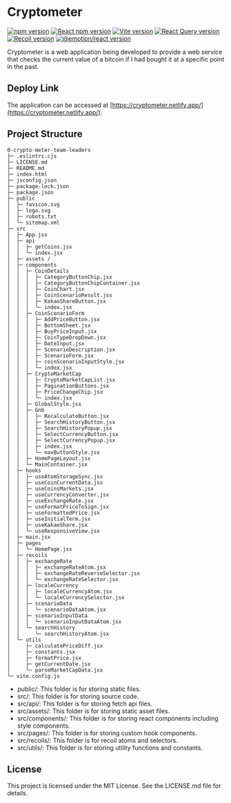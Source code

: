 # Cryptometer

<div>
  <a href="https://www.npmjs.com/package/npm"><img alt="npm version" src="https://img.shields.io/badge/npm@latest-v9.6.6-CB3837?&logo=npm&logoColor=CB3837"></a>
  <a href="https://www.npmjs.com/package/react"><img alt="React npm version" src="https://img.shields.io/badge/React-v18.2.0-61DAFB?logo=React&logoColor=61DAFB"></a>
  <a href="https://www.npmjs.com/package/vite"><img alt="Vite version" src="https://img.shields.io/badge/Vite-v4.3.5-646CFF?logo=Vite&logoColor=646CFF"></a>
  <a href="https://www.npmjs.com/package/@tanstack/react-query"><img alt="React Query version" src="https://img.shields.io/badge/ReactQuery-v4.29.7-FF4154"></a> <a href="https://www.npmjs.com/package/recoil"><img alt="Recoil version" src="https://img.shields.io/badge/Recoil-v0.7.7-0075EB"></a>
  <a href="https://www.npmjs.com/package/@emotion/react"><img alt="@emotion/react version" src="https://img.shields.io/badge/@emotion/react-v11.11.0-DB7093?logoColor=DB7093"></a>
</div>

Cryptometer is a web application being developed to provide a web service that checks the current value of a bitcoin if I had bought it at a specific point in the past.

## Deploy Link

The application can be accessed at [https://cryptometer.netlify.app/](https://cryptometer.netlify.app/).

## Project Structure
```
0-crypto-meter-team-leaders
├─ .eslintrc.cjs
├─ LICENSE.md
├─ README.md
├─ index.html
├─ jsconfig.json
├─ package-lock.json
├─ package.json
├─ public
│  ├─ favicon.svg
│  ├─ logo.svg
│  ├─ robots.txt
│  └─ sitemap.xml
├─ src
│  ├─ App.jsx
│  ├─ api
│  │  ├─ getCoins.jsx
│  │  └─ index.jsx
│  ├─ assets /
│  ├─ components
│  │  ├─ CoinDetails
│  │  │  ├─ CategoryButtonChip.jsx
│  │  │  ├─ CategoryButtonChipContainer.jsx
│  │  │  ├─ CoinChart.jsx
│  │  │  ├─ CoinScenarioResult.jsx
│  │  │  ├─ KakaoShareButton.jsx
│  │  │  └─ index.jsx
│  │  ├─ CoinScenarioForm
│  │  │  ├─ AddPriceButton.jsx
│  │  │  ├─ BottomSheet.jsx
│  │  │  ├─ BuyPriceInput.jsx
│  │  │  ├─ CoinTypeDropDown.jsx
│  │  │  ├─ DateInput.jsx
│  │  │  ├─ ScenarioDescription.jsx
│  │  │  ├─ ScenarioForm.jsx
│  │  │  ├─ coinScenarioInputStyle.jsx
│  │  │  └─ index.jsx
│  │  ├─ CryptoMarketCap
│  │  │  ├─ CryptoMarketCapList.jsx
│  │  │  ├─ PaginationButtons.jsx
│  │  │  ├─ PriceChangeChip.jsx
│  │  │  └─ index.jsx
│  │  ├─ GlobalStyle.jsx
│  │  ├─ Gnb
│  │  │  ├─ RecalculateButton.jsx
│  │  │  ├─ SearchHistoryButton.jsx
│  │  │  ├─ SearchHistoryPopup.jsx
│  │  │  ├─ SelectCurrencyButton.jsx
│  │  │  ├─ SelectCurrencyPopup.jsx
│  │  │  ├─ index.jsx
│  │  │  └─ navButtonStyle.jsx
│  │  ├─ HomePageLayout.jsx
│  │  └─ MainContainer.jsx
│  ├─ hooks
│  │  ├─ useAtomStorageSync.jsx
│  │  ├─ useCoinCurrentData.jsx
│  │  ├─ useCoinsMarkets.jsx
│  │  ├─ useCurrencyConverter.jsx
│  │  ├─ useExchangeRate.jsx
│  │  ├─ useFormatPriceToSign.jsx
│  │  ├─ useFormattedPrice.jsx
│  │  ├─ useInitialTerm.jsx
│  │  ├─ useKakaoShare.jsx
│  │  └─ useResponsiveView.jsx
│  ├─ main.jsx
│  ├─ pages
│  │  └─ HomePage.jsx
│  ├─ recoils
│  │  ├─ exchangeRate
│  │  │  ├─ exchangeRateAtom.jsx
│  │  │  ├─ exchangeRateReverseSelector.jsx
│  │  │  └─ exchangeRateSelector.jsx
│  │  ├─ localeCurrency
│  │  │  ├─ localeCurrencyAtom.jsx
│  │  │  └─ localeCurrencySelector.jsx
│  │  ├─ scenarioData
│  │  │  └─ scenarioDataAtom.jsx
│  │  ├─ scenarioInputData
│  │  │  └─ scenarioInputDataAtom.jsx
│  │  └─ searchHistory
│  │     └─ searchHistoryAtom.jsx
│  └─ utils
│     ├─ calculatePriceDiff.jsx
│     ├─ constants.jsx
│     ├─ formatPrice.jsx
│     ├─ getCurrentDate.jsx
│     └─ parseMarketCapData.jsx
└─ vite.config.js

```

- public/: This folder is for storing static files.
- src/: This folder is for storing source code.
- src/api/: This folder is for storing fetch api files.
- src/assets/: This folder is for storing static asset files.
- src/components/: This folder is for storing react components including style components.
- src/pages/: This folder is for storing custom hook components.
- src/recoils/: This folder is for recoil atoms and selectors.
- src/utils/: This folder is for storing utility functions and constants.

## License

This project is licensed under the MIT License. See the LICENSE.md file for details.
